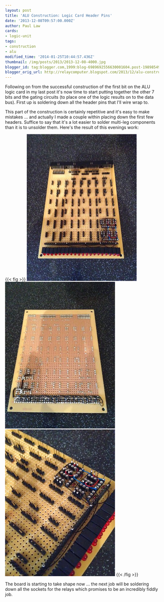 ```yaml
---
layout: post
title: 'ALU Construction: Logic Card Header Pins'
date: '2013-12-08T09:57:00.000Z'
author: Paul Law
cards:
- logic-unit
tags:
- construction
- alu
modified_time: '2014-01-25T10:44:57.436Z'
thumbnail: /img/posts/2013/2013-12-08-4000.jpg
blogger_id: tag:blogger.com,1999:blog-6989692556630001604.post-1989854952108438298
blogger_orig_url: http://relaycomputer.blogspot.com/2013/12/alu-construction-logic-card-header-pins.html
---
```


Following on from the successful construction of the first bit on the ALU 
logic card in my last post it's now time to start putting together the other 7 
bits and the gating circuits (to place one of the logic results on to the data 
bus). First up is soldering down all the header pins that I'll wire wrap 
to.

This part of the construction is certainly repetitive and it's 
easy to make mistakes ... and actually I made a couple within placing down the 
first few headers. Suffice to say that it's a lot easier to solder multi-leg 
components than it is to unsolder them. Here's the result of this evenings 
work:

{{< fig >}}
![ALU Logic Card](/img/posts/2013/2013-12-08-0000.jpg)
![ALU Logic Card (solder side)](/img/posts/2013/2013-12-08-0001.jpg)
![ALU Logic Card (close up)](/img/posts/2013/2013-12-08-0002.jpg)
{{< /fig >}}

The board is 
starting to take shape now ... the next job will be soldering down all the 
sockets for the relays which promises to be an incredibly fiddly job. 
